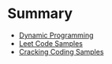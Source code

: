 # Summary

- [Dynamic Programming](content/DynamicProgramming.md)
- [Leet Code Samples](content/LeetCode.md)
- [Cracking Coding Samples](content/CrackingCoding.md)
